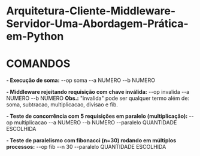 # Arquitetura-Cliente-Middleware-Servidor-Uma-Abordagem-Prática-em-Python

# COMANDOS
**- Execução de soma:** --op soma --a NUMERO --b NUMERO

**- Middleware rejeitando requisição com chave inválida:** --op invalida --a NUMERO --b NUMERO
 **Obs.:** "invalida" pode ser qualquer termo além de: soma, subtracao, multiplicacao, divisao e fib.

**- Teste de concorrência com 5 requisições em paralelo (multiplicação):** --op multiplicacao --a NUMERO --b NUMERO --paralelo QUANTIDADE ESCOLHIDA

**- Teste de paralelismo com fibonacci (n=30) rodando em múltiplos processos:** --op fib --n 30 --paralelo QUANTIDADE ESCOLHIDA
